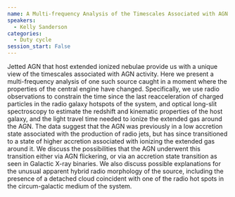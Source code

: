 ```yaml
---
name: A Multi-frequency Analysis of the Timescales Associated with AGN Activity in a Jetted Green Bean Galaxy
speakers:
  - Kelly Sanderson
categories:
  - Duty cycle
session_start: False
---
```


Jetted AGN that host extended ionized nebulae provide us with a unique view of the timescales associated with AGN activity. Here we present a multi-frequency analysis of one such source caught in a moment where the properties of the central engine have changed. Specifically, we use radio observations to constrain the time since the last reacceleration of charged particles in the radio galaxy hotspots of the system, and optical long-slit spectroscopy to estimate the redshift and kinematic properties of the host galaxy, and the light travel time needed to ionize the extended gas around the AGN. The data suggest that the AGN was previously in a low accretion state associated with the production of radio jets, but has since transitioned to a state of higher accretion associated with ionizing the extended gas around it. We discuss the possibilities that the AGN underwent this transition either via AGN flickering, or via an accretion state transition as seen in Galactic X-ray binaries. We also discuss possible explanations for the unusual apparent hybrid radio morphology of the source, including the presence of a detached cloud coincident with one of the radio hot spots in the circum-galactic medium of the system.